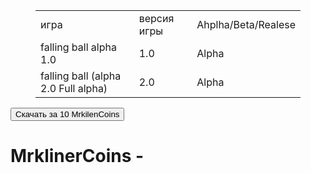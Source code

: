<link rel="stylesheet" href="button.css">
<figure class="wp-block-table"><table><tbody><tr><td>игра </td><td>версия игры</td><td>Ahplha/Beta/Realese</td></tr><tr><td>falling ball alpha 1.0</td><td>1.0</td><td>Alpha</td></tr><tr><td>falling ball (alpha 2.0 Full alpha)</td><td>2.0</td><td>Alpha</td></tr></tbody></table></figure>
<input type="button" value="Cкачать за 10 MrkilenCoins"onclick="Coin">
<script>
  var min = 15;
  document.getElementById("min").innerHTML = min;
  function Coin() {
    min -= 10;
    if (min ==10) {
     location.href = 'https://mrkliner.github.io/falling ball (alpha 2.0. Full alpha).exe';
    }
    if (min <= 0) {
     min = 0;         
   }
  } 
</script>
<h1 id="time">MrklinerCoins - <div id="min"></div> </h1>
